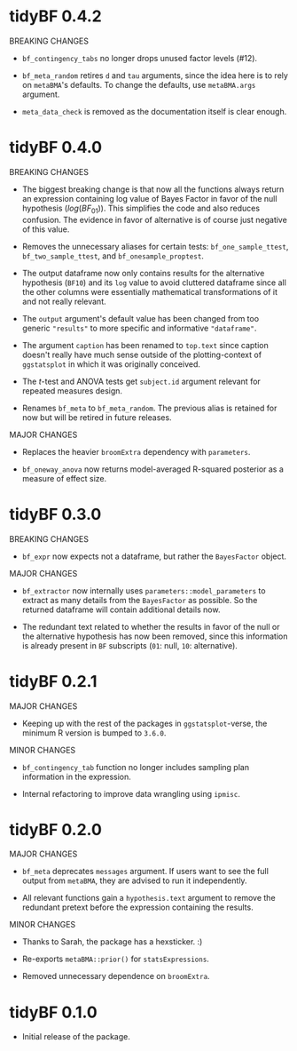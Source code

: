 # tidyBF 0.4.2

BREAKING CHANGES

  - `bf_contingency_tabs` no longer drops unused factor levels (#12).

  - `bf_meta_random` retires `d` and `tau` arguments, since the idea here is to
    rely on `metaBMA`'s defaults. To change the defaults, use `metaBMA.args`
    argument.
    
  - `meta_data_check` is removed as the documentation itself is clear enough.

# tidyBF 0.4.0

BREAKING CHANGES

  - The biggest breaking change is that now all the functions always return an
    expression containing log value of Bayes Factor in favor of the null
    hypothesis ($log(BF_{01})$). This simplifies the code and also reduces
    confusion. The evidence in favor of alternative is of course just negative
    of this value.

  - Removes the unnecessary aliases for certain tests: `bf_one_sample_ttest`,
    `bf_two_sample_ttest`, and `bf_onesample_proptest`.

  - The output dataframe now only contains results for the alternative
    hypothesis (`BF10`) and its `log` value to avoid cluttered dataframe since
    all the other columns were essentially mathematical transformations of it
    and not really relevant.

  - The `output` argument's default value has been changed from too generic
    `"results"` to more specific and informative `"dataframe"`.

  - The argument `caption` has been renamed to `top.text` since caption doesn't
    really have much sense outside of the plotting-context of `ggstatsplot` in
    which it was originally conceived.

  - The *t*-test and ANOVA tests get `subject.id` argument relevant for repeated
    measures design.

  - Renames `bf_meta` to `bf_meta_random`. The previous alias is retained for
    now but will be retired in future releases.

MAJOR CHANGES

  - Replaces the heavier `broomExtra` dependency with `parameters`.

  - `bf_oneway_anova` now returns model-averaged R-squared posterior as a
    measure of effect size.

# tidyBF 0.3.0

BREAKING CHANGES

  - `bf_expr` now expects not a dataframe, but rather the `BayesFactor` object.

MAJOR CHANGES

  - `bf_extractor` now internally uses `parameters::model_parameters` to extract
    as many details from the `BayesFactor` as possible. So the returned
    dataframe will contain additional details now.

  - The redundant text related to whether the results in favor of the null or
    the alternative hypothesis has now been removed, since this information is
    already present in `BF` subscripts (`01`: null, `10`: alternative).

# tidyBF 0.2.1

MAJOR CHANGES

  - Keeping up with the rest of the packages in `ggstatsplot`-verse, the minimum
    R version is bumped to `3.6.0`.

MINOR CHANGES

  - `bf_contingency_tab` function no longer includes sampling plan information
    in the expression.

  - Internal refactoring to improve data wrangling using `ipmisc`.

# tidyBF 0.2.0

MAJOR CHANGES

  - `bf_meta` deprecates `messages` argument. If users want to see the full
    output from `metaBMA`, they are advised to run it independently.

  - All relevant functions gain a `hypothesis.text` argument to remove the
    redundant pretext before the expression containing the results.

MINOR CHANGES

  - Thanks to Sarah, the package has a hexsticker. :)

  - Re-exports `metaBMA::prior()` for `statsExpressions`.

  - Removed unnecessary dependence on `broomExtra`.

# tidyBF 0.1.0

  - Initial release of the package.

